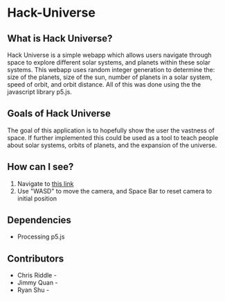 # Hack-Universe

## What is Hack Universe?

Hack Universe is a simple webapp which allows users navigate through space to explore different solar systems, and planets within these solar systems. This webapp uses random integer generation to determine the: size of the planets, size of the sun, number of planets in a solar system, speed of orbit, and orbit distance. All of this was done using the the javascript library p5.js.

## Goals of Hack Universe

The goal of this application is to hopefully show the user the vastness of space. If further implemented this could be used as a tool to teach people about solar systems, orbits of planets, and the expansion of the universe.

## How can I see?

1. Navigate to [this link](ryanshuzzz.github.io/Hack-Universe)
2. Use "WASD" to move the camera, and Space Bar to reset camera to initial position

## Dependencies

<ul>
  <li>Processing p5.js</li>
</ul>

## Contributors

<ul>
  <li>Chris Riddle - </li>
  <li>Jimmy Quan - </li>
  <li>Ryan Shu - </li>
</ul>
